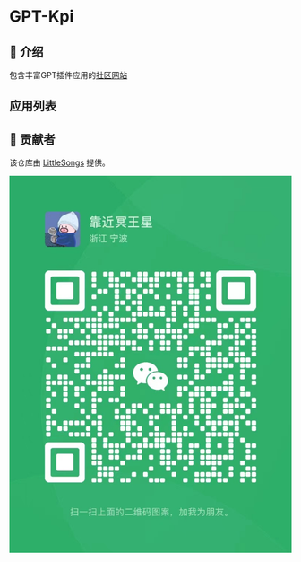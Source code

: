 # GPT-Kpi

## 💬 介绍

包含丰富GPT插件应用的[社区网站](http://www.gptkpi.com)  


## 应用列表




## 🙏 贡献者

该仓库由 [LittleSongs](https://github.com/LittleSongs) 提供。

![](./weixin.jpg)


